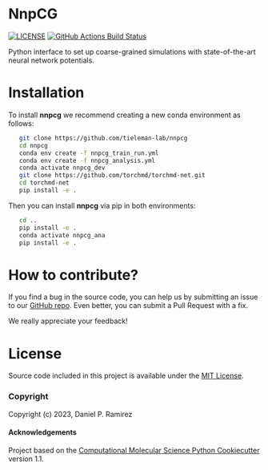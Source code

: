 NnpCG
==============================
[//]: # (Badges)
[![LICENSE](https://img.shields.io/badge/license-MIT-blue.svg)](https://opensource.org/)
[![GitHub Actions Build Status](https://github.com/ProLint/prolint2/workflows/CI/badge.svg)](https://github.com/tieleman-lab/nnpcg/actions?query=workflow%3ACI)


Python interface to set up coarse-grained simulations with state-of-the-art neural network potentials.

Installation
============
To install **nnpcg** we recommend creating a new conda environment as follows:

``` bash
   git clone https://github.com/tieleman-lab/nnpcg
   cd nnpcg
   conda env create -f nnpcg_train_run.yml
   conda env create -f nnpcg_analysis.yml
   conda activate nnpcg_dev
   git clone https://github.com/torchmd/torchmd-net.git
   cd torchmd-net
   pip install -e .
```

Then you can install **nnpcg** via pip in both environments:

``` bash
   cd ..
   pip install -e .
   conda activate nnpcg_ana
   pip install -e .
```
How to contribute?
==================
If you find a bug in the source code, you can help us by submitting an issue to our [GitHub repo](https://github.com/tieleman-lab/nnpcg). Even better, you can submit a Pull Request with a fix. 

We really appreciate your feedback!

License 
=======

Source code included in this project is available under the [MIT License](https://opensource.org/licenses/MIT).

### Copyright

Copyright (c) 2023, Daniel P. Ramirez


#### Acknowledgements
 
Project based on the 
[Computational Molecular Science Python Cookiecutter](https://github.com/molssi/cookiecutter-cms) version 1.1.
